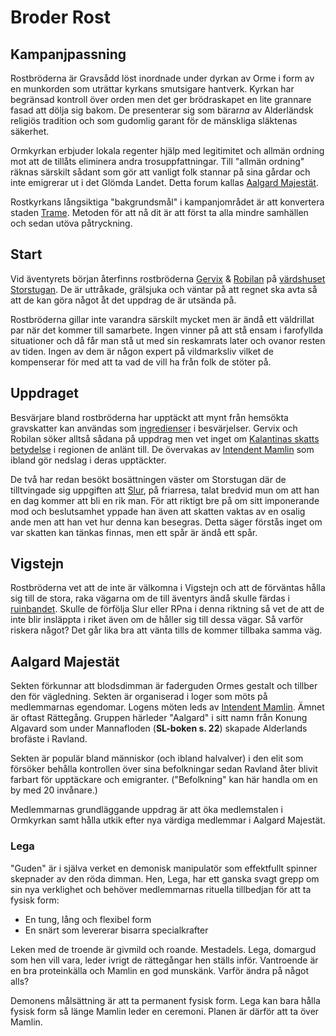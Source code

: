 <title>Broder Rost - Gravsådd</title>

# Broder Rost

## Kampanjpassning

Rostbröderna är Gravsådd löst inordnade under dyrkan av Orme i form av en munkorden som uträttar kyrkans smutsigare hantverk. Kyrkan har begränsad kontroll över orden men det ger brödraskapet en lite grannare fasad att dölja sig bakom. De presenterar sig som bärar*na* av Alderländsk religiös tradition och som gudomlig garant för de mänskliga släktenas säkerhet.

Ormkyrkan erbjuder lokala regenter hjälp med legitimitet och allmän ordning mot att de tillåts eliminera andra trosuppfattningar. Till "allmän ordning" räknas särskilt sådant som gör att vanligt folk stannar på sina gårdar och inte emigrerar ut i det Glömda Landet. Detta forum kallas [Aalgard Majestät](#aalgard-majestat).

Rostkyrkans långsiktiga "bakgrundsmål" i kampanjområdet är att konvertera staden [Trame](trame.html). Metoden för att nå dit är att först ta alla mindre samhällen och sedan utöva påtryckning.

## Start

Vid äventyrets början återfinns rostbröderna [Gervix](rostbröder.html#gervix) & [Robilan](rostbröder.html#robilan) på [värdshuset Storstugan](storstugan.html). De är uttråkade, grälsjuka och väntar på att regnet ska avta så att de kan göra något åt det uppdrag de är utsända på.

Rostbröderna gillar inte varandra särskilt mycket men är ändå ett väldrillat par när det kommer till samarbete. Ingen vinner på att stå ensam i farofyllda situationer och då får man stå ut med sin reskamrats later och ovanor resten av tiden. Ingen av dem är någon expert på vildmarksliv vilket de kompenserar för med att ta vad de vill ha från folk de stöter på.

## Uppdraget

Besvärjare bland rostbröderna har upptäckt att mynt från hemsökta gravskatter kan användas som [ingredienser](husregler.html#ingredienser-s-114) i besvärjelser. Gervix och Robilan söker alltså sådana på uppdrag men vet inget om [Kalantinas skatts betydelse](kalantina.html#skattens-betydelse) i regionen de anlänt till. De övervakas av [Intendent Mamlin](rostbröder.html#intendent-mamlin) som ibland gör nedslag i deras upptäckter.

De två har redan besökt bosättningen väster om Storstugan där de tilltvingade sig uppgiften att [Slur](slur.html), på friarresa, talat bredvid mun om att han en dag kommer att bli en rik man. För att riktigt bre på om sitt imponerande mod och beslutsamhet yppade han även att skatten vaktas av en osalig ande men att han vet hur denna kan besegras. Detta säger förstås inget om var skatten kan tänkas finnas, men ett spår är ändå ett spår.

## Vigstejn

Rostbröderna vet att de inte är välkomna i Vigstejn och att de förväntas hålla sig till de stora, raka vägarna om de till äventyrs ändå skulle färdas i [ruinbandet](vigstejns_ruinband.html). Skulle de förfölja Slur eller RPna i denna riktning så vet de att de inte blir insläppta i riket även om de håller sig till dessa vägar. Så varför riskera något? Det går lika bra att vänta tills de kommer tillbaka samma väg.

## Aalgard Majestät

Sekten förkunnar att blodsdimman är faderguden Ormes gestalt och tillber den för vägledning. Sekten är organiserad i loger som möts på medlemmarnas egendomar. Logens möten leds av [Intendent Mamlin](rostbröder.html#intendent-mamlin). Ämnet är oftast Rättegång. Gruppen härleder "Aalgard" i sitt namn från Konung Algavard som under Mannafloden (**SL-boken s. 22**) skapade Alderlands brofäste i Ravland.

Sekten är populär bland människor (och ibland halvalver) i den elit som försöker behålla kontrollen över sina befolkningar sedan Ravland åter blivit farbart för upptäckare och emigranter. ("Befolkning" kan här handla om en by med 20 invånare.)

Medlemmarnas grundläggande uppdrag är att öka medlemstalen i Ormkyrkan samt hålla utkik efter nya värdiga medlemmar i Aalgard Majestät.

### Lega

"Guden" är i själva verket en demonisk manipulatör som effektfullt spinner skepnader av den röda dimman. Hen, Lega, har ett ganska svagt grepp om sin nya verklighet och behöver medlemmarnas rituella tillbedjan för att ta fysisk form:

* En tung, lång och flexibel form
* En snärt som levererar bisarra specialkrafter

Leken med de troende är givmild och roande. Mestadels. Lega, domargud som hen vill vara, leder ivrigt de rättegångar hen ställs inför. Vantroende är en bra proteinkälla och Mamlin en god munskänk. Varför ändra på något alls?

Demonens målsättning är att ta permanent fysisk form. Lega kan bara hålla fysisk form så länge Mamlin leder en ceremoni. Planen är därför att ta över Mamlin.
